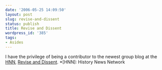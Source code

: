 ```yaml
---
date: '2006-05-25 14:09:50'
layout: post
slug: revise-and-dissent
status: publish
title: Revise and Dissent
wordpress_id: '385'
tags:
- Asides
---
```


I have the privilege of being a contributor to the newest group blog at the [HNN](http://hnn.us), [Revise and Dissent](http://hnn.us/blogs/56.html).
  *[HNN]: History News Network
